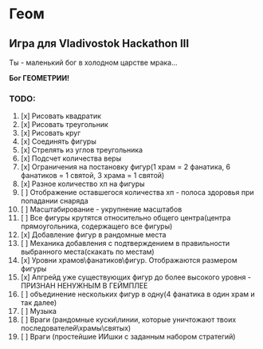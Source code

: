 # Геом

## Игра для Vladivostok Hackathon III

Ты - маленький бог в холодном царстве мрака...

**Бог ГЕОМЕТРИИ!**

### TODO:

1. [x] Рисовать квадратик
1. [x] Рисовать треугольник
1. [x] Рисовать круг
1. [x] Соединять фигуры
1. [x] Стрелять из углов треугольника
1. [x] Подсчет количества веры
1. [x] Ограничения на постановку фигур(1 храм = 2 фанатика, 6 фанатиков = 1 святой, 3 храма = 1 святой)
1. [x] Разное количество хп на фигуры
1. [ ] Отображение оставшегося количества хп - полоса здоровья при попадании снаряда
1. [ ] Масштабирование - укрупнение масштабов
1. [ ] Все фигуры крутятся относительно общего центра(центра прямоугольника, содержащего все фигуры)
1. [x] Добавление фигур в рандомные места
1. [ ] Механика добавления с подтверждением в правильности выбранного места(скакать по местам)
1. [x] Уровни храмов\фанатиков\фигур. Отображаются размером фигуры
1. [x] Апгрейд уже существующих фигур до более высокого уровня - ПРИЗНАН НЕНУЖНЫМ В ГЕЙМПЛЕЕ
1. [ ] объединение нескольких фигур в одну(4 фанатика в один храм и так далее)
1. [ ] Музыка
1. [ ] Враги (рандомные куски\линии, которые уничтожают твоих последователей\храмы\святых)
1. [ ] Враги (простейшие ИИшки с заданным набором стратегий)

